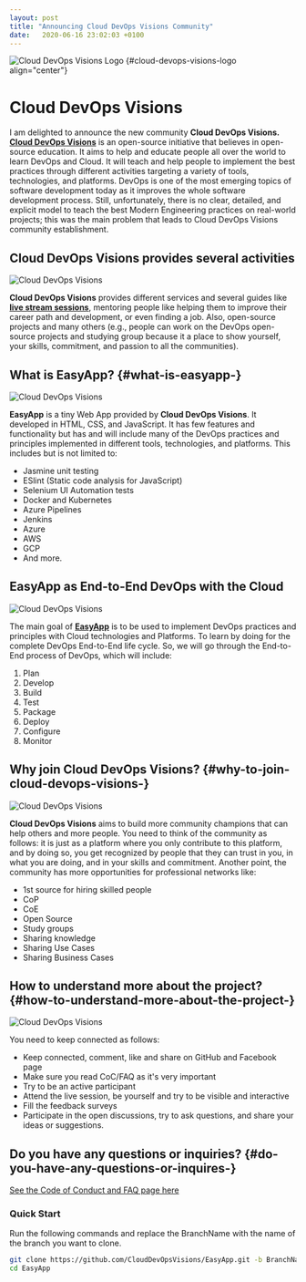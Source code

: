 ```yaml
---
layout: post
title: "Announcing Cloud DevOps Visions Community"
date:   2020-06-16 23:02:03 +0100
---
```


![Cloud DevOps Visions Logo](https://raw.githubusercontent.com/CloudDevOpsVisions/Docs/master/assets/Logo/CloudDevOps-Visions_Horizontal_Concrete.png) {#cloud-devops-visions-logo align="center"}

# Cloud DevOps Visions

I am delighted to announce the new community **Cloud DevOps Visions.**  
[**Cloud DevOps Visions**](https://github.com/CloudDevOpsVisions) is an open-source initiative that believes in open-source education. It aims to help and educate people all over the world to learn DevOps and Cloud. It will teach and help people to implement the best practices through different activities targeting a variety of tools, technologies, and platforms. DevOps is one of the most emerging topics of software development today as it improves the whole software development process. Still, unfortunately, there is no clear, detailed, and explicit model to teach the best Modern Engineering practices on real-world projects; this was the main problem that leads to Cloud DevOps Visions community establishment.

## Cloud DevOps Visions provides several activities

![Cloud DevOps Visions](https://raw.githubusercontent.com/CloudDevOpsVisions/Docs/master/assets/MICS/DevOpsVisions-Activities.gif)

**Cloud DevOps Visions** provides different services and several guides like [**live stream sessions**](https://github.com/CloudDevOpsVisions/LiveSessions), mentoring people like helping them to improve their career path and development, or even finding a job. Also, open-source projects and many others (e.g., people can work on the DevOps open-source projects and studying group because it a place to show yourself, your skills, commitment, and passion to all the communities).

## What is EasyApp? {#what-is-easyapp-}

![Cloud DevOps Visions](https://raw.githubusercontent.com/CloudDevOpsVisions/Docs/master/assets/MICS/what-is-EasyApp.gif)

**EasyApp** is a tiny Web App provided by **Cloud DevOps Visions**. It developed in HTML, CSS, and JavaScript. It has few features and functionality but has and will include many of the DevOps practices and principles implemented in different tools, technologies, and platforms. This includes but is not limited to:

- Jasmine unit testing
- ESlint (Static code analysis for JavaScript)
- Selenium UI Automation tests
- Docker and Kubernetes
- Azure Pipelines
- Jenkins
- Azure
- AWS
- GCP
- And more.

## EasyApp as End-to-End DevOps with the Cloud

![Cloud DevOps Visions](https://raw.githubusercontent.com/CloudDevOpsVisions/Docs/master/assets/MICS/DevOps-End-to-End.gif)

The main goal of [**EasyApp**](https://github.com/CloudDevOpsVisions/EasyApp) is to be used to implement DevOps practices and principles with Cloud technologies and Platforms. To learn by doing for the complete DevOps End-to-End life cycle. So, we will go through the End-to-End process of DevOps, which will include:

1. Plan
2. Develop
3. Build
4. Test
5. Package
6. Deploy
7. Configure
8. Monitor

## Why join Cloud DevOps Visions? {#why-to-join-cloud-devops-visions-}

![Cloud DevOps Visions](https://raw.githubusercontent.com/CloudDevOpsVisions/Docs/master/assets/MICS/community-network.gif)

**Cloud DevOps Visions** aims to build more community champions that can help others and more people. You need to think of the community as follows: it is just as a platform where you only contribute to this platform, and by doing so, you get recognized by people that they can trust in you, in what you are doing, and in your skills and commitment. Another point, the community has more opportunities for professional networks like:

- 1st source for hiring skilled people
- CoP
- CoE
- Open Source
- Study groups
- Sharing knowledge
- Sharing Use Cases
- Sharing Business Cases

## How to understand more about the project? {#how-to-understand-more-about-the-project-}

![Cloud DevOps Visions](https://raw.githubusercontent.com/CloudDevOpsVisions/Docs/master/assets/MICS/active-part.gif)

You need to keep connected as follows:

- Keep connected, comment, like and share on GitHub and Facebook page
- Make sure you read CoC/FAQ as it's very important
- Try to be an active participant
- Attend the live session, be yourself and try to be visible and interactive
- Fill the feedback surveys
- Participate in the open discussions, try to ask questions, and share your ideas or suggestions.

## Do you have any questions or inquiries? {#do-you-have-any-questions-or-inquires-}

[See the Code of Conduct and FAQ page here](https://github.com/CloudDevOpsVisions/Docs/tree/master/mics/CoC%20and%20FAQ)

### Quick Start

Run the following commands and replace the BranchName with the name of the branch you want to clone.

```sh
git clone https://github.com/CloudDevOpsVisions/EasyApp.git -b BranchName
cd EasyApp
```
